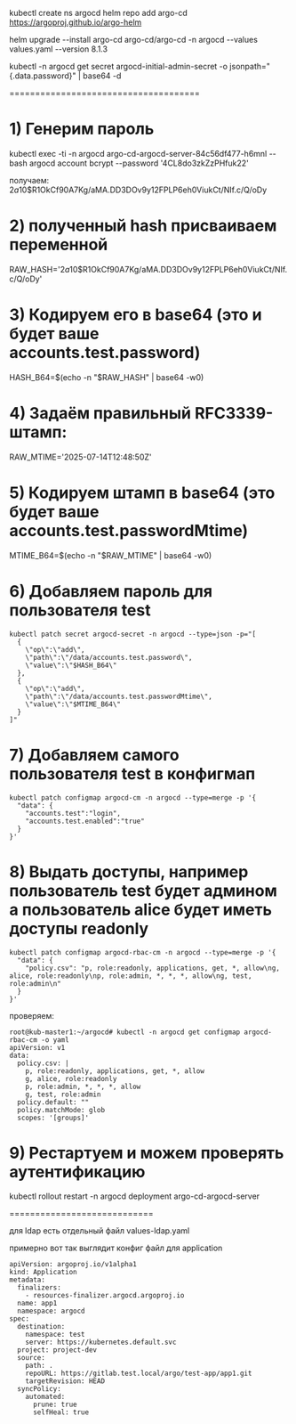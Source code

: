 kubectl create ns argocd
helm repo add argo-cd https://argoproj.github.io/argo-helm

helm upgrade --install argo-cd argo-cd/argo-cd -n argocd --values values.yaml --version 8.1.3

kubectl -n argocd get secret argocd-initial-admin-secret -o jsonpath="{.data.password}" | base64 -d



=====================================
# 1) Генерим пароль
kubectl exec -ti -n argocd argo-cd-argocd-server-84c56df477-h6mnl -- bash
argocd account bcrypt --password '4CL8do3zkZzPHfuk22'

получаем:
$2a$10$R1OkCf90A7Kg/aMA.DD3DOv9y12FPLP6eh0ViukCt/NIf.c/Q/oDy


# 2) полученный hash присваиваем переменной
RAW_HASH='$2a$10$R1OkCf90A7Kg/aMA.DD3DOv9y12FPLP6eh0ViukCt/NIf.c/Q/oDy'

# 3) Кодируем его в base64 (это и будет ваше accounts.test.password)
HASH_B64=$(echo -n "$RAW_HASH" | base64 -w0)

# 4) Задаём правильный RFC3339-штамп:
RAW_MTIME='2025-07-14T12:48:50Z'

# 5) Кодируем штамп в base64 (это будет ваше accounts.test.passwordMtime)
MTIME_B64=$(echo -n "$RAW_MTIME" | base64 -w0)

# 6) Добавляем пароль для пользователя test
```
kubectl patch secret argocd-secret -n argocd --type=json -p="[
  {
    \"op\":\"add\",
    \"path\":\"/data/accounts.test.password\",
    \"value\":\"$HASH_B64\"
  },
  {
    \"op\":\"add\",
    \"path\":\"/data/accounts.test.passwordMtime\",
    \"value\":\"$MTIME_B64\"
  }
]"
```

# 7) Добавляем самого пользователя test в конфигмап
```
kubectl patch configmap argocd-cm -n argocd --type=merge -p '{
  "data": {
    "accounts.test":"login",
    "accounts.test.enabled":"true"
  }
}'
```

# 8) Выдать доступы, например пользователь test будет админом а пользователь alice будет иметь доступы readonly

```
kubectl patch configmap argocd-rbac-cm -n argocd --type=merge -p '{
  "data": {
    "policy.csv": "p, role:readonly, applications, get, *, allow\ng, alice, role:readonly\np, role:admin, *, *, *, allow\ng, test, role:admin\n"
  }
}'
```

проверяем:
```
root@kub-master1:~/argocd# kubectl -n argocd get configmap argocd-rbac-cm -o yaml
apiVersion: v1
data:
  policy.csv: |
    p, role:readonly, applications, get, *, allow
    g, alice, role:readonly
    p, role:admin, *, *, *, allow
    g, test, role:admin
  policy.default: ""
  policy.matchMode: glob
  scopes: '[groups]'
```

# 9) Рестартуем и можем проверять аутентификацию 
kubectl rollout restart  -n argocd deployment argo-cd-argocd-server 



============================

для ldap есть отдельный файл  values-ldap.yaml



примерно вот так выглядит конфиг файл для application
```
apiVersion: argoproj.io/v1alpha1
kind: Application
metadata:
  finalizers:
    - resources-finalizer.argocd.argoproj.io
  name: app1
  namespace: argocd
spec:
  destination:
    namespace: test
    server: https://kubernetes.default.svc
  project: project-dev
  source:
    path: .
    repoURL: https://gitlab.test.local/argo/test-app/app1.git
    targetRevision: HEAD
  syncPolicy:
    automated:
      prune: true
      selfHeal: true
```

